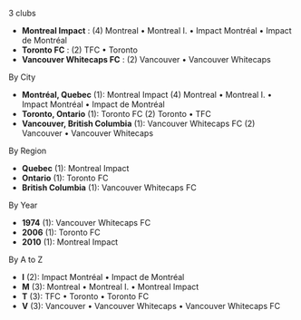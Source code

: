 3 clubs

- **Montreal Impact** : (4) Montreal • Montreal I. • Impact Montréal • Impact de Montréal
- **Toronto FC** : (2) TFC • Toronto
- **Vancouver Whitecaps FC** : (2) Vancouver • Vancouver Whitecaps




By City

- **Montréal, Quebec** (1): Montreal Impact  (4) Montreal • Montreal I. • Impact Montréal • Impact de Montréal
- **Toronto, Ontario** (1): Toronto FC  (2) Toronto • TFC
- **Vancouver, British Columbia** (1): Vancouver Whitecaps FC  (2) Vancouver • Vancouver Whitecaps




By Region

- **Quebec** (1):   Montreal Impact
- **Ontario** (1):   Toronto FC
- **British Columbia** (1):   Vancouver Whitecaps FC




By Year

- **1974** (1):   Vancouver Whitecaps FC
- **2006** (1):   Toronto FC
- **2010** (1):   Montreal Impact






By A to Z

- **I** (2): Impact Montréal • Impact de Montréal
- **M** (3): Montreal • Montreal I. • Montreal Impact
- **T** (3): TFC • Toronto • Toronto FC
- **V** (3): Vancouver • Vancouver Whitecaps • Vancouver Whitecaps FC





